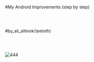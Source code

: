 #My Android Improvements (step by step)

<br><br>


#by_ali_altinok/(eeloth)

<br><br>

![444](https://user-images.githubusercontent.com/56802853/98485088-e5881580-2224-11eb-865f-955cb80f360b.PNG)


